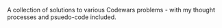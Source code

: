 A collection of solutions to various Codewars problems - with my thought processes and psuedo-code included.
